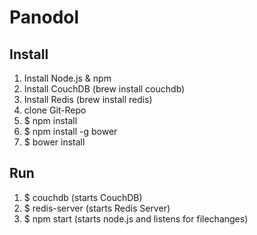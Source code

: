 # Panodol

## Install
1. Install Node.js & npm
2. Install CouchDB (brew install couchdb)
2. Install Redis (brew install redis)
2. clone Git-Repo
3. $ npm install
4. $ npm install -g bower
5. $ bower install

## Run
1. $ couchdb (starts CouchDB)
1. $ redis-server (starts Redis Server)
1. $ npm start (starts node.js and listens for filechanges)
